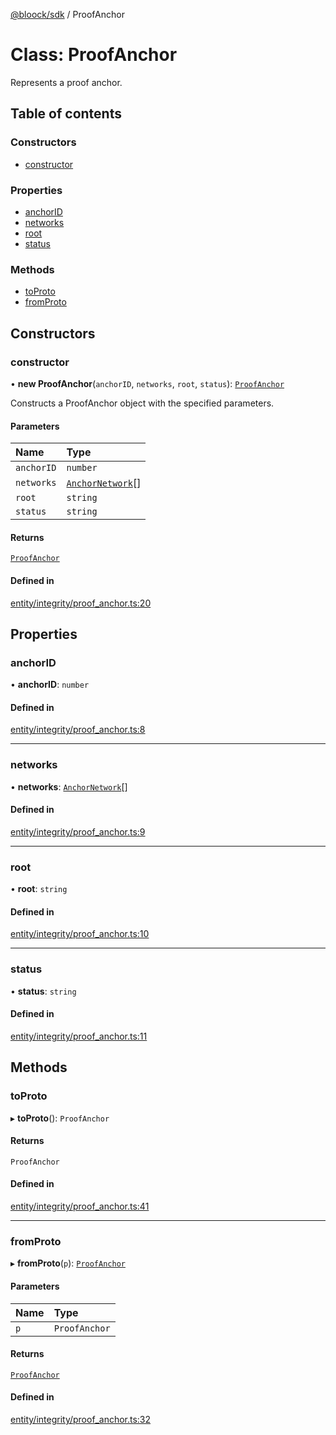 [@bloock/sdk](../index.md) / ProofAnchor

# Class: ProofAnchor

Represents a proof anchor.

## Table of contents

### Constructors

- [constructor](ProofAnchor.md#constructor)

### Properties

- [anchorID](ProofAnchor.md#anchorid)
- [networks](ProofAnchor.md#networks)
- [root](ProofAnchor.md#root)
- [status](ProofAnchor.md#status)

### Methods

- [toProto](ProofAnchor.md#toproto)
- [fromProto](ProofAnchor.md#fromproto)

## Constructors

### constructor

• **new ProofAnchor**(`anchorID`, `networks`, `root`, `status`): [`ProofAnchor`](ProofAnchor.md)

Constructs a ProofAnchor object with the specified parameters.

#### Parameters

| Name | Type |
| :------ | :------ |
| `anchorID` | `number` |
| `networks` | [`AnchorNetwork`](AnchorNetwork.md)[] |
| `root` | `string` |
| `status` | `string` |

#### Returns

[`ProofAnchor`](ProofAnchor.md)

#### Defined in

[entity/integrity/proof_anchor.ts:20](https://github.com/bloock/bloock-sdk/blob/6fda345/languages/js/src/entity/integrity/proof_anchor.ts#L20)

## Properties

### anchorID

• **anchorID**: `number`

#### Defined in

[entity/integrity/proof_anchor.ts:8](https://github.com/bloock/bloock-sdk/blob/6fda345/languages/js/src/entity/integrity/proof_anchor.ts#L8)

___

### networks

• **networks**: [`AnchorNetwork`](AnchorNetwork.md)[]

#### Defined in

[entity/integrity/proof_anchor.ts:9](https://github.com/bloock/bloock-sdk/blob/6fda345/languages/js/src/entity/integrity/proof_anchor.ts#L9)

___

### root

• **root**: `string`

#### Defined in

[entity/integrity/proof_anchor.ts:10](https://github.com/bloock/bloock-sdk/blob/6fda345/languages/js/src/entity/integrity/proof_anchor.ts#L10)

___

### status

• **status**: `string`

#### Defined in

[entity/integrity/proof_anchor.ts:11](https://github.com/bloock/bloock-sdk/blob/6fda345/languages/js/src/entity/integrity/proof_anchor.ts#L11)

## Methods

### toProto

▸ **toProto**(): `ProofAnchor`

#### Returns

`ProofAnchor`

#### Defined in

[entity/integrity/proof_anchor.ts:41](https://github.com/bloock/bloock-sdk/blob/6fda345/languages/js/src/entity/integrity/proof_anchor.ts#L41)

___

### fromProto

▸ **fromProto**(`p`): [`ProofAnchor`](ProofAnchor.md)

#### Parameters

| Name | Type |
| :------ | :------ |
| `p` | `ProofAnchor` |

#### Returns

[`ProofAnchor`](ProofAnchor.md)

#### Defined in

[entity/integrity/proof_anchor.ts:32](https://github.com/bloock/bloock-sdk/blob/6fda345/languages/js/src/entity/integrity/proof_anchor.ts#L32)
